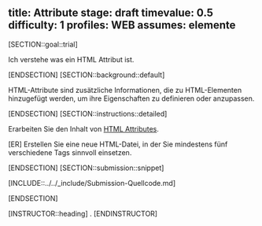 title: Attribute
stage: draft
timevalue: 0.5
difficulty: 1
profiles: WEB
assumes: elemente
---
[SECTION::goal::trial]

Ich verstehe was ein HTML Attribut ist.

[ENDSECTION]
[SECTION::background::default]

HTML-Attribute sind zusätzliche Informationen, die zu HTML-Elementen hinzugefügt werden, um ihre Eigenschaften zu definieren oder anzupassen.

[ENDSECTION]
[SECTION::instructions::detailed]

Erarbeiten Sie den Inhalt von [HTML Attributes](https://www.w3schools.com/html/html_attributes.asp).

[ER] Erstellen Sie eine neue HTML-Datei, in der Sie mindestens fünf verschiedene Tags sinnvoll einsetzen.

[ENDSECTION]
[SECTION::submission::snippet]

[INCLUDE::../../_include/Submission-Quellcode.md]

[ENDSECTION]

[INSTRUCTOR::heading]
.
[ENDINSTRUCTOR]
